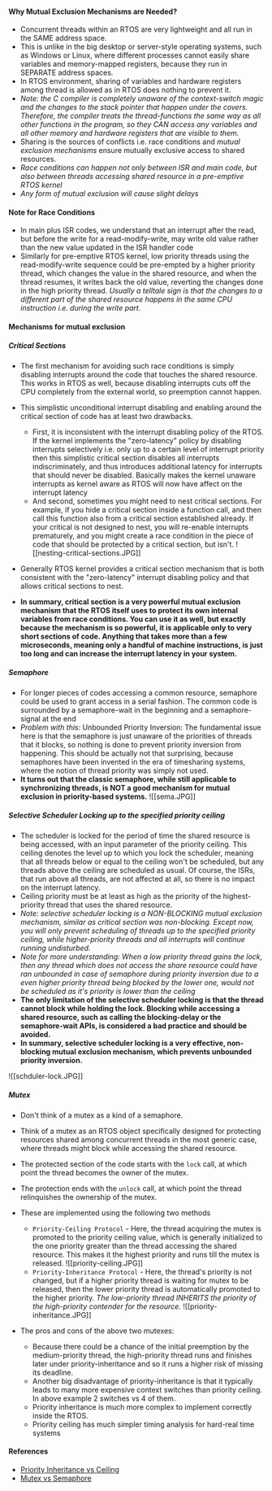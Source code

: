 #### Why Mutual Exclusion Mechanisms are Needed?
- Concurrent threads within an RTOS are very lightweight and all run in the SAME address space.
- This is unlike in the big desktop or server-style operating systems, such as Windows or Linux, where different processes cannot easily share variables and memory-mapped registers, because they run in SEPARATE address spaces.
- In RTOS environment, sharing of variables and hardware registers among thread is allowed as in RTOS does nothing to prevent it.
- *Note: the C compiler is completely unaware of the context-switch magic and the changes to the stack pointer that happen under the covers. Therefore, the compiler treats the thread-functions the same way as all other functions in the program, so they CAN access any variables and all other memory and hardware registers that are visible to them.*
- Sharing is the sources of conflicts i.e. race conditions and *mutual exclusion mechanisms* ensure mutually exclusive access to shared resources.
- *Race conditions can happen not only between ISR and main code, but also between threads accessing shared resource in a pre-emptive RTOS kernel*
- *Any form of mutual exclusion will cause slight delays*

#### Note for Race Conditions
- In main plus ISR codes, we understand that an interrupt after the read, but before the write for a read-modify-write, may write old value rather than the new value updated in the ISR handler code
- Similarly for pre-emptive RTOS kernel, low priority threads using the read-modify-write sequence could be pre-empted by a higher priority thread, which changes the value in the shared resource, and when the thread resumes, it writes back the old value, reverting the changes done in the high priority thread. *Usually a telltale sign is that the changes to a different part of the shared resource happens in the same CPU instruction i.e. during the write part.*

#### Mechanisms for mutual exclusion
##### Critical Sections
- The first mechanism for avoiding such race conditions is simply disabling interrupts around the code that touches the shared resource. This works in RTOS as well, because disabling interrupts cuts off the CPU completely from the external world, so preemption cannot happen. 
- This simplistic unconditional interrupt disabling and enabling around the critical section of code has at least two drawbacks.
	- First, it is inconsistent with the interrupt disabling policy of the RTOS. If the kernel implements the "zero-latency" policy by disabling interrupts selectively i.e. only up to a certain level of interrupt priority then this simplistic critical section disables all interrupts indiscriminately, and thus introduces additional latency for interrupts that should never be disabled. Basically makes the kernel unaware interrupts as kernel aware as RTOS will now have affect on the interrupt latency
	- And second, sometimes you might need to nest critical sections. For example, if you hide a critical section inside a function call, and then call this function also from a critical section established already. If your critical is not designed to nest, you will re-enable interrupts prematurely, and you might create a race condition in the piece of code that should be protected by a critical section, but isn't.
	  ![[nesting-critical-sections.JPG]]

- Generally RTOS kernel provides a critical section mechanism that is both consistent with the "zero-latency" interrupt disabling policy and that allows critical sections to nest.
- **In summary, critical section is a very powerful mutual exclusion mechanism that the RTOS itself uses to protect its own internal variables from race conditions. You can use it as well, but exactly because the mechanism is so powerful, it is applicable only to very short sections of code. Anything that takes more than a few microseconds, meaning only a handful of machine instructions, is just too long and can increase the interrupt latency in your system.**

##### Semaphore
- For longer pieces of codes accessing a common resource, semaphore could be used to grant access in a serial fashion. The common code is surrounded by a semaphore-wait in the beginning and a semaphore-signal at the end
- *Problem with this:*  Unbounded Priority Inversion: The fundamental issue here is that the semaphore is just unaware of the priorities of threads that it blocks, so nothing is done to prevent priority inversion from happening. This should be actually not that surprising, because semaphores have been invented in the era of timesharing systems, where the notion of thread priority was simply not used.
- **It turns out that the classic semaphore, while still applicable to synchronizing threads, is NOT a good mechanism for mutual exclusion in priority-based systems.**
![[sema.JPG]]


##### Selective Scheduler Locking up to the specified priority ceiling
- The scheduler is locked for the period of time the shared resource is being accessed, with an input parameter of the priority ceiling. This ceiling denotes the level up to which you lock the scheduler, meaning that all threads below or equal to the ceiling won't be scheduled, but any threads above the ceiling are scheduled as usual. Of course, the ISRs, that run above all threads, are not affected at all, so there is no impact on the interrupt latency.
- Ceiling priority must be at least as high as the priority of the highest-priority thread that uses the shared resource.
- *Note:  selective scheduler locking is a NON-BLOCKING mutual exclusion mechanism, similar as critical section was non-blocking. Except now, you will only prevent scheduling of threads up to the specified priority ceiling, while higher-priority threads and all interrupts will continue running undisturbed.*
- *Note for more understanding: When a low priority thread gains the lock, then any thread which does not access the share resource could have ran unbounded in case of semaphore during priority inversion due to a even higher priority thread being blocked by the lower one, would not be scheduled as it's priority is lower than the ceiling*
- **The only limitation of the selective scheduler locking is that the thread cannot block while holding the lock. Blocking while accessing a shared resource, such as calling the blocking-delay or the semaphore-wait APIs, is considered a bad practice and should be avoided.**
- **In summary, selective scheduler locking is a very effective, non-blocking mutual exclusion mechanism, which prevents unbounded priority inversion.**

![[schduler-lock.JPG]]

##### Mutex
- Don't think of a mutex as a kind of a semaphore.
- Think of a mutex as an RTOS object specifically designed for protecting resources shared among concurrent threads in the most generic case, where threads might block while accessing the shared resource.
- The protected section of the code starts with the `lock` call, at which point the thread becomes the owner of the mutex.
- The protection ends with the `unlock` call, at which point the thread relinquishes the ownership of the mutex.
- These are implemented using the following two methods
	- `Priority-Ceiling Protocol` - Here, the thread acquiring the mutex is promoted to the priority ceiling value, which is generally initialized to the one priority greater than the thread accessing the shared resource. This makes it the highest priority and runs till the mutex is released. 
![[priority-ceiling.JPG]]
	- `Priority-Inheritance Protocol` - Here, the thread's priority is not changed, but if a higher priority thread is waiting for mutex to be released, then the lower priority thread is automatically promoted to the higher priority. *The low-priority thread INHERITS the priority of the high-priority contender for the resource.*
![[priority-inheritance.JPG]]

- The pros and cons of the above two mutexes:
	-  Because there could be a chance of the initial preemption by the medium-priority thread, the high-priority thread runs and finishes later under priority-inheritance and so it runs a higher risk of missing its deadline.
	- Another big disadvantage of priority-inheritance is that it typically leads to many more expensive context switches than priority ceiling. In above example 2 switches vs 4 of them.
	- Priority inheritance is much more complex to implement correctly inside the RTOS.
	-  Priority ceiling has much simpler timing analysis for hard-real time systems

#### References
- [Priority Inheritance vs Ceiling](https://www.embedded.com/how-to-use-priority-inheritance/)
- [Mutex vs Semaphore](https://barrgroup.com/Embedded-Systems/How-To/Mutexes-vs-Semaphores)